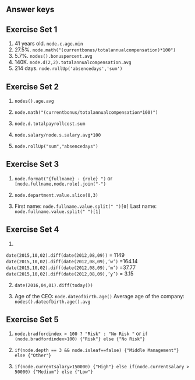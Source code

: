 ## Answer keys

## Exercise Set 1
1. 41 years old. `node.c.age.min`
2. 27.5%. 
`node.math("(currentbonus/totalannualcompensation)*100")`
3. 5.7%. `nodes().bonuspercent.avg`
4. 140K. `node.d(2,2).totalannualcompensation.avg`
5. 214 days. `node.rollUp('absencedays','sum')`

## Exercise Set 2
1. `nodes().age.avg` 

2. `node.math("(currentbonus/totalannualcompensation*100)")`

3. `node.d.totalpayrollcost.sum`

4. `node.salary/node.s.salary.avg*100`

5. `node.rollUp("sum","absencedays")`


## Exercise Set 3
1. `node.format("{fullname} - {role} ")` 
or `[node.fullname,node.role].join("-")`

2. `node.department.value.slice(0,3)`

3. First name:  `node.fullname.value.split(" ")[0]`
Last name:  `node.fullname.value.split(" ")[1]`

## Exercise Set 4
1. 
`date(2015,10,02).diff(date(2012,08,09))` = 1149
`date(2015,10,02).diff(date(2012,08,09),’w’)` =164.14 `date(2015,10,02).diff(date(2012,08,09),’m’)` =37.77
`date(2015,10,02).diff(date(2012,08,09),’y’)` = 3.15

2. `date(2016,04,01).diff(today())`

3. Age of the CEO: `node.dateofbirth.age()` 
Average age of the company: `nodes().dateofbirth.age().avg`

## Exercise Set 5
1. `node.bradfordindex > 100 ? "Risk" : "No Risk "` 
or `if (node.bradfordindex>100) {"Risk"} else {"No Risk"}`

2. `if(node.depth == 3 && node.isleaf==false) {"Middle Management"} else {"Other"}`

3. `if(node.currentsalary>150000) {"High"} else if(node.currentsalary > 50000) {"Medium"} else {"Low"}`

